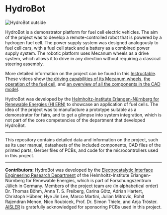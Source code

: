 # HydroBot

![HydroBot outside](https://github.com/user-attachments/assets/3f0d2b8a-46a0-4a26-abac-d1730e54d069)

HydroBot is a demonstrator platform for fuel cell electric vehicles. The aim of the project was 
to develop a remote-controlled robot that is powered by a hydrogen fuel cell. The power supply 
system was designed analogously to fuel cell cars, with a fuel cell stack and a battery as a 
combined power supply system. The robotic platform uses Mecanum wheels as a drive system, which 
allows it to drive in any direction without requiring a classical steering assembly. 

More detailed information on the project can be found in this [Instructable](https://www.instructables.com/HydroBot-a-Fuel-Cell-Powered-Robot/). These videos show [the driving capabilities of its Mecanum wheels](https://youtu.be/N9AgIsOAKsk), [the operation of the fuel cell](https://youtu.be/g3sNNf1apEY), and [an overview of all the components in the CAD model](https://youtu.be/ZYQn9y09kZA).

HydroBot was developed by the [Helmholtz-Institute Erlangen-Nürnberg for Renewable Energies (HI ERN)](https://www.hi-ern.de/en) 
to showcase an application of fuel cells. The idea of the project was to manufacture a prototype 
suitable as a demonstrator for fairs, and to get a glimpse into system integration, which is not 
part of the core competencies of the department that developed HydroBot.

---

This repository contains detailed data and information on the project, such as its user manual, 
datasheets of the included components, CAD files of the printed parts, Gerber files of PCBs, and code for 
the microcontrollers used in this project.

---

**Contributors:** HydroBot was developed by the [Electrocatalytic Interface Engineering Research Department](https://www.hi-ern.de/en/research/electrocatalytic-interface-engineering-1) 
of the Helmholtz-Institute Erlangen-Nürnberg for Renewable Energies, which is part of Forschungszentrum 
Jülich in Germany. Members of the project team are (in alphabetical order) Dr. Thomas Böhm, 
Anna T. S. Freiberg, Carina Götz, Adrian Hartert, Christoph Hübner, Hye Jin Lee, Marco Martini, 
Julian Mitrovic, Rohit Rajendran Menon, Nico Roubicek, Prof. Dr. Simon Thiele, and Anja Tröster. 
[AISLER](https://aisler.net/en) is gratefully acknowledged for sponsoring PCBs used in this project.
